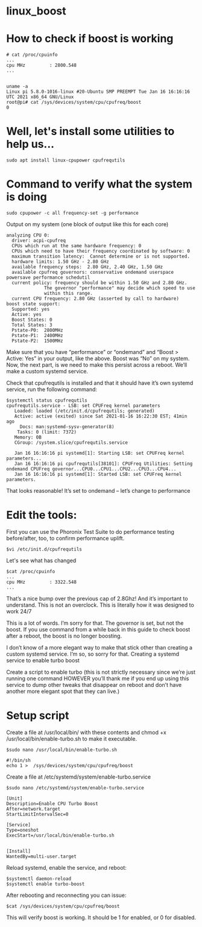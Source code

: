 # linux_boost

# How to check if boost is working

    # cat /proc/cpuinfo 
    ...
    cpu MHz         : 2800.548  
    ...


    uname -a
    Linux pi 5.8.0-1016-linux #20-Ubuntu SMP PREEMPT Tue Jan 16 16:16:16 UTC 2021 x86_64 GNU/Linux
    root@pi# cat /sys/devices/system/cpu/cpufreq/boost
    0
    
# Well, let's install some utilities to help us...
    
    sudo apt install linux-cpupower cpufrequtils 

# Command to verify what the system is doing

    sudo cpupower -c all frequency-set -g performance

Output on my system (one block of output like this for each core)


    analyzing CPU 0:
      driver: acpi-cpufreq
      CPUs which run at the same hardware frequency: 0
      CPUs which need to have their frequency coordinated by software: 0
      maximum transition latency:  Cannot determine or is not supported.
      hardware limits: 1.50 GHz - 2.80 GHz
      available frequency steps:  2.80 GHz, 2.40 GHz, 1.50 GHz
      available cpufreq governors: conservative ondemand userspace powersave performance schedutil
      current policy: frequency should be within 1.50 GHz and 2.80 GHz.
                  The governor "performance" may decide which speed to use
                  within this range.
      current CPU frequency: 2.80 GHz (asserted by call to hardware)
    boost state support:
      Supported: yes
      Active: yes
      Boost States: 0
      Total States: 3
      Pstate-P0:  2800MHz
      Pstate-P1:  2400MHz
      Pstate-P2:  1500MHz

Make sure that you have “performance” or “ondemand” and “Boost > Active: Yes” in your output, like the above. Boost was “No” on my system.  Now, the next part, is we need to make this persist across a reboot. We’ll make a custom systemd service.

Check that cpufrequtils is installed and that it should have it’s own systemd service, run the following command:

    $systemctl status cpufrequtils
    cpufrequtils.service - LSB: set CPUFreq kernel parameters
       Loaded: loaded (/etc/init.d/cpufrequtils; generated)
       Active: active (exited) since Sat 2021-01-16 16:22:30 EST; 41min ago
         Docs: man:systemd-sysv-generator(8)
        Tasks: 0 (limit: 7372)
       Memory: 0B
       CGroup: /system.slice/cpufrequtils.service
       
       Jan 16 16:16:16 pi systemd[1]: Starting LSB: set CPUFreq kernel parameters...
       Jan 16 16:16:16 pi cpufrequtils[38101]: CPUFreq Utilities: Setting ondemand CPUFreq governor...CPU0...CPU1...CPU2...CPU3...CPU4...
       Jan 16 16:16:16 pi systemd[1]: Started LSB: set CPUFreq kernel parameters.

That looks reasonable! It’s set to ondemand – let’s change to performance

# Edit the tools: 

First you can use the Phoronix Test Suite to do performance testing before/after, too, to confirm performance uplift.

    $vi /etc/init.d/cpufrequtils

Let's see what has changed

    $cat /proc/cpuinfo 
    ...
    cpu MHz         : 3322.548  
    ...

That’s a nice bump over the previous cap of 2.8Ghz! And it’s important to understand. This is not an overclock. This is literally how it was designed to work 24/7

This is a lot of words. I’m sorry for that. The governor is set, but not the boost. If you use command from a while back in this guide to check boost after a reboot, the boost is no longer boosting.

I don’t know of a more elegant way to make that stick other than creating a custom systemd service. I’m so, so sorry for that.
Creating a systemd service to enable turbo boost

Create a script to enable turbo (this is not strictly necessary since we’re just running one command HOWEVER you’ll thank me if you end up using this service to dump other tweaks that disappear on reboot and don’t have another more elegant spot that they can live.)

# Setup script

Create a file at /usr/local/bin/ with these contents and chmod +x /usr/local/bin/enable-turbo.sh to make it executable.

    $sudo nano /usr/local/bin/enable-turbo.sh

    #!/bin/sh
    echo 1 >  /sys/devices/system/cpu/cpufreq/boost

Create a file at /etc/systemd/system/enable-turbo.service
    
    $sudo nano /etc/systemd/system/enable-turbo.service
    
    [Unit]
    Description=Enable CPU Turbo Boost
    After=network.target
    StartLimitIntervalSec=0

    [Service]
    Type=oneshot
    ExecStart=/usr/local/bin/enable-turbo.sh


    [Install]
    WantedBy=multi-user.target

Reload systemd, enable the service, and reboot:

    $systemctl daemon-reload
    $systemctl enable turbo-boost

After rebooting and reconnecting you can issue:
    
    $cat /sys/devices/system/cpu/cpufreq/boost 
    
This will verify boost is working. It should be 1 for enabled, or 0 for disabled.
